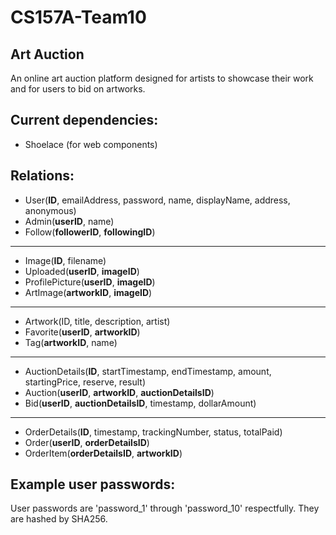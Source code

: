 # CS157A-Team10

## Art Auction
An online art auction platform designed for artists to showcase their work and for users to bid on artworks.

## Current dependencies:

- Shoelace (for web components)

## Relations:

- User(**ID**, emailAddress, password, name, displayName, address, anonymous)
- Admin(**userID**, name)
- Follow(**followerID**, **followingID**)

---

- Image(**ID**, filename)
- Uploaded(**userID**, **imageID**)
- ProfilePicture(**userID**, **imageID**)
- ArtImage(**artworkID**, **imageID**)

---

- Artwork(ID, title, description, artist)
- Favorite(**userID**, **artworkID**)
- Tag(**artworkID**, name)

---

- AuctionDetails(**ID**, startTimestamp, endTimestamp, amount, startingPrice, reserve, result)
- Auction(**userID**, **artworkID**, **auctionDetailsID**)
- Bid(**userID**, **auctionDetailsID**, timestamp, dollarAmount)

---

- OrderDetails(**ID**, timestamp, trackingNumber, status, totalPaid)
- Order(**userID**, **orderDetailsID**)
- OrderItem(**orderDetailsID**, **artworkID**)

## Example user passwords:

User passwords are 'password\_1' through 'password\_10' respectfully. They are hashed by SHA256.
